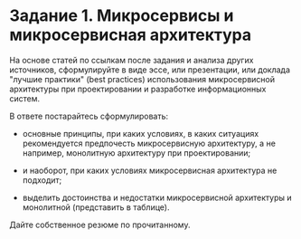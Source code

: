 # Задание 1. Микросервисы и микросервисная архитектура

На основе статей по ссылкам после задания и анализа других источников, сформулируйте в виде эссе, или презентации, или доклада "лучшие практики" (best practices) использования микросервисной архитектуры при проектировании и разработке информационных систем.

В ответе постарайтесь сформулировать: 

- основные принципы, при каких условиях, в каких ситуациях рекомендуется предпочесть микросервисную архитектуру, а не например, монолитную архитектуру при проектировании;

- и наоборот, при каких условиях микросервисная архитектура не подходит;

- выделить достоинства и недостатки микросервисной архитектуры и монолитной (представить в таблице).

Дайте собственное резюме по прочитанному.
